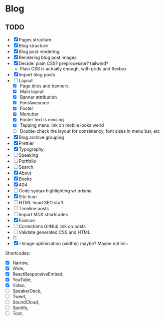 # Blog

## TODO

- [x] Pages structure
- [x] Blog structure
- [x] Blog post rendering
- [x] Rendering blog post images
- [x] Decide: plain CSS? preprocessor? tailwind?
  - Plain CSS is actually enough, with grids and flexbox
- [x] Import blog posts
- [ ] Layout
  - [x] Page titles and banners
  - [x] Main layout
  - [x] Banner attribution
  - [x] FontAwesome
  - [x] Footer
  - [x] Menubar
  - [x] Footer text is missing
  - [x] Tapping menu link on mobile looks weird
  - [ ] Double-check the layout for consistency, font sizes in menu bar, etc
- [x] Blog archive grouping
- [x] Prettier
- [x] Typography
- [ ] Speaking
- [ ] Portfolio
- [ ] Search
- [x] About
- [x] Books
- [x] 404
- [ ] Code syntax highlighting w/ prisma
- [x] Site Icon
- [ ] HTML head SEO stuff
- [ ] Timeline posts
- [ ] Import MDX shortcodes
- [x] Favicon
- [ ] Corrections GitHub link on posts
- [ ] Validate generated CSS and HTML
- [ ]
- [x] ~Image optimization (widths) maybe? Maybe not lol~

Shortcodes:

- [x] Narrow,
- [x] Wide,
- [x] ReactResponsiveEmbed,
- [x] YouTube,
- [x] Video,
- [ ] SpeakerDeck,
- [ ] Tweet,
- [ ] SoundCloud,
- [ ] Spotify,
- [ ] Toot,
